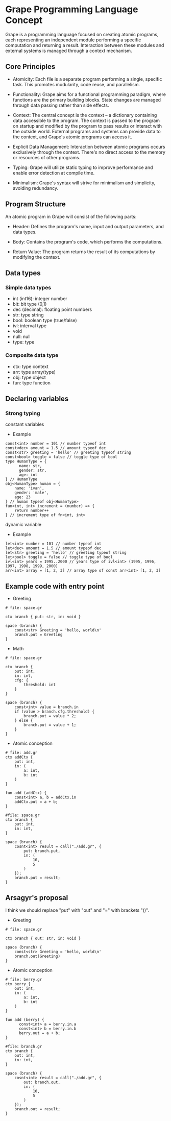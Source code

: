 # Grape Programming Language Concept

Grape is a programming language focused on creating atomic programs, each representing an independent module performing a specific computation and returning a result. Interaction between these modules and external systems is managed through a context mechanism.

## Core Principles

- Atomicity: Each file is a separate program performing a single, specific task. This promotes modularity, code reuse, and parallelism.

- Functionality: Grape aims for a functional programming paradigm, where functions are the primary building blocks. State changes are managed through data passing rather than side effects.

- Context: The central concept is the context – a dictionary containing data accessible to the program. The context is passed to the program on startup and modified by the program to pass results or interact with the outside world. External programs and systems can provide data to the context, and Grape's atomic programs can access it.

- Explicit Data Management: Interaction between atomic programs occurs exclusively through the context. There's no direct access to the memory or resources of other programs.

- Typing: Grape will utilize static typing to improve performance and enable error detection at compile time.

- Minimalism: Grape's syntax will strive for minimalism and simplicity, avoiding redundancy.

## Program Structure

An atomic program in Grape will consist of the following parts:

- Header: Defines the program's name, input and output parameters, and data types.

- Body: Contains the program's code, which performs the computations.

- Return Value: The program returns the result of its computations by modifying the context.

## Data types

### Simple data types

- int (int16): integer number
- bit: bit type (0,1)
- dec (decimal): floating point numbers
- str: type string
- bool: boolean type (true/false)
- ivl: interval type
- void
- null: null
- type: type

### Composite data type

- ctx: type context
- arr: type array(type)
- obj: type object
- fun: type function

## Declaring variables

### Strong typing

constant variables

- Example

```gr
const<int> number = 101 // number typeof int
const<dec> amount = 1.5 // amount typeof dec
const<str> greeting = 'hello' // greeting typeof string
const<bool> toggle = false // toggle type of bool
type HumanType = {
      name: str,
      gender: str,
      age: int
} // HumanType
obj<HumanType> human = {
    name: 'ivan',
    gender: 'male',
    age: 23
} // human typeof obj<HumanType>
fun<int, int> increment = (number) => {
    return number++
} // increment type of fn<int, int>
```

dynamic variable

- Example

```gr
let<int> number = 101 // number typeof int
let<dec> amount = 1.5 // amount typeof dec
let<str> greeting = 'hello' // greeting typeof string
let<bool> toggle = false // toggle type of bool
ivl<int> years = 1995..2000 // years type of ivl<int> (1995, 1996, 1997, 1998, 1999, 2000)
arr<int> array = [1, 2, 3] // array type of const arr<int> [1, 2, 3]
```

## Example code with entry point

- Greeting

```gr
# file: space.gr

ctx branch { put: str, in: void }

space (branch) {
    сonst<str> Greeting = 'hello, world\n'
    branch.put = Greeting
}
```

- Math

```gr
# file: space.gr

ctx branch {
    put: int,
    in: int,
    cfg: {
        threshold: int
    }
}

space (branch) {
    сonst<int> value = branch.in
    if (value > branch.cfg.threshold) {
        branch.put = value * 2;
    } else {
        branch.put = value + 1;
    }
}
```

- Atomic conception

```gr
# file: add.gr
ctx addCtx {
    put: int,
    in: (
        a: int,
        b: int
    )
}

fun add (addCtx) {
    const<int> a, b = addCtx.in
    addCtx.put = a + b;
}
```

```gr
#file: space.gr
ctx branch {
    put: int,
    in: int,
}

space (branch) {
    cosnt<int> result = call("./add.gr", {
        put: branch.put,
        in: (
            10,
            5
        )
    });
    branch.put = result;
}

```


## Arsagyr's proposal

I think we should replace "put" with "out" and "=" with brackets "()".

- Greeting

```gr
# file: space.gr

ctx branch { out: str, in: void }

space (branch) {
    сonst<str> Greeting = 'hello, world\n'
    branch.out(Greeting)
}
```


- Atomic conception

```gr
# file: berry.gr
ctx berry {
    out: int,
    in: (
        a: int,
        b: int
    )
}

fun add (berry) {
      const<int> a = berry.in.a
      const<int> b = berry.in.b
      berry.out = a + b;
}
```

```gr
#file: branch.gr
ctx branch {
    out: int,
    in: int,
}

space (branch) {
    cosnt<int> result = call("./add.gr", {
        out: branch.out,
        in: (
            10,
            5
        )
    });
    branch.out = result;
}

```

